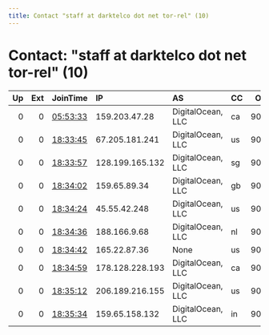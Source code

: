 ```yaml
---
title: Contact "staff at darktelco dot net tor-rel" (10)
---
```


# Contact: "staff at darktelco dot net tor-rel" (10)

|   Up |   Ext | JoinTime                                                                                            | IP              | AS                | CC   |   ORp |   Dirp | OS    | Version   | Nickname         |   eFamMembers |
|-----:|------:|:----------------------------------------------------------------------------------------------------|:----------------|:------------------|:-----|------:|-------:|:------|:----------|:-----------------|--------------:|
|    0 |     0 | [05:53:33](https://metrics.torproject.org/rs.html#details/E2CB411AE20AAF8AF8433427F18FD283CA8C5A65) | 159.203.47.28   | DigitalOcean, LLC | ca   |  9001 |      0 | Linux | 0.3.5.8   | blackdoornode0x4 |             1 |
|    0 |     0 | [18:33:45](https://metrics.torproject.org/rs.html#details/33A5BC7C139D48E7CD1A17086CA8E616372DDE6A) | 67.205.181.241  | DigitalOcean, LLC | us   |  9001 |      0 | Linux | 0.3.5.8   | blackdoornode0x1 |             1 |
|    0 |     0 | [18:33:57](https://metrics.torproject.org/rs.html#details/26BFC2066F0678825F662A735E68EBC87E2598B9) | 128.199.165.132 | DigitalOcean, LLC | sg   |  9001 |      0 | Linux | 0.3.5.8   | blackdoornode0x2 |             1 |
|    0 |     0 | [18:34:02](https://metrics.torproject.org/rs.html#details/5318C7344C9AB41B83A545E2951D95C188AE1136) | 159.65.89.34    | DigitalOcean, LLC | gb   |  9001 |      0 | Linux | 0.3.5.8   | blackdoornode0x3 |             1 |
|    0 |     0 | [18:34:24](https://metrics.torproject.org/rs.html#details/21E423EF00C367C97628AC9DBFC0B1B50B9B17FE) | 45.55.42.248    | DigitalOcean, LLC | us   |  9001 |      0 | Linux | 0.3.5.8   | blackdoornode0x4 |             1 |
|    0 |     0 | [18:34:36](https://metrics.torproject.org/rs.html#details/5FC9297DBFEC7FFDA76873E70237641C7BA9CDCC) | 188.166.9.68    | DigitalOcean, LLC | nl   |  9001 |      0 | Linux | 0.3.5.8   | blackdoornode0x5 |             1 |
|    0 |     0 | [18:34:42](https://metrics.torproject.org/rs.html#details/BA9D1BABE62572C3BE46F67A82EE44A60274970A) | 165.22.87.36    | None              | us   |  9001 |      0 | Linux | 0.3.5.8   | blackdoornode0x6 |             1 |
|    0 |     0 | [18:34:59](https://metrics.torproject.org/rs.html#details/395728F91D68F54E85BFECCF30D459AE9EBA6B0E) | 178.128.228.193 | DigitalOcean, LLC | ca   |  9001 |      0 | Linux | 0.3.5.8   | blackdoornode0x7 |             1 |
|    0 |     0 | [18:35:12](https://metrics.torproject.org/rs.html#details/27747DB9560DEF07FDF8C46368AE799F4A0CD343) | 206.189.216.155 | DigitalOcean, LLC | us   |  9001 |      0 | Linux | 0.3.5.8   | blackdoornode0x8 |             1 |
|    0 |     0 | [18:35:34](https://metrics.torproject.org/rs.html#details/739541539E6C887D5BDE7FAC3B006943D4D8B4B4) | 159.65.158.132  | DigitalOcean, LLC | in   |  9001 |      0 | Linux | 0.3.5.8   | blackdoornode0x9 |             1 |
